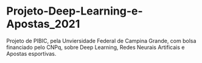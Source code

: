 # Projeto-Deep-Learning-e-Apostas_2021
Projeto de PIBIC, pela Unviersidade Federal de Campina Grande, com bolsa financiado pelo CNPq, sobre Deep Learning, Redes Neurais Artificais e Apostas esportivas.
